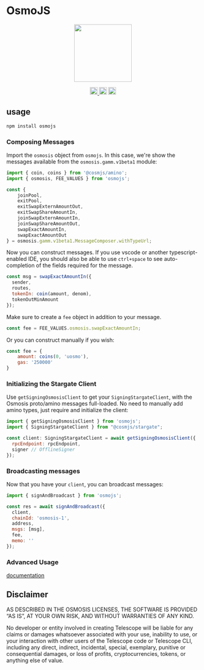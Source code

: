# OsmoJS 

<p align="center">
  <img width="150" src="https://user-images.githubusercontent.com/545047/178600364-accb0c63-1935-4756-a457-e38b45e3289d.png">
</p>

<p align="center" width="100%">
  <a href="https://github.com/osmosis-labs/osmojs/actions/workflows/run-tests.yaml">
    <img height="20" src="https://github.com/osmosis-labs/osmojs/actions/workflows/run-tests.yaml/badge.svg" />
  </a>
   <a href="https://github.com/osmosis-labs/osmojs/blob/main/LICENSE"><img height="20" src="https://img.shields.io/badge/license-MIT-blue.svg"></a>
   <a href="https://www.npmjs.com/package/osmojs"><img height="20" src="https://img.shields.io/github/package-json/v/osmosis-labs/osmojs?filename=packages%osmojs%2Fpackage.json"></a>
</p>

## usage

```sh
npm install osmojs
```

### Composing Messages

Import the `osmosis` object from `osmojs`. In this case, we're show the messages available from the `osmosis.gamm.v1beta1` module:

```js
import { coin, coins } from '@cosmjs/amino';
import { osmosis, FEE_VALUES } from 'osmojs';

const {
    joinPool,
    exitPool,
    exitSwapExternAmountOut,
    exitSwapShareAmountIn,
    joinSwapExternAmountIn,
    joinSwapShareAmountOut,
    swapExactAmountIn,
    swapExactAmountOut
} = osmosis.gamm.v1beta1.MessageComposer.withTypeUrl;
```

Now you can construct messages. If you use vscode or another typescript-enabled IDE, you should also be able to use `ctrl+space` to see auto-completion of the fields required for the message.

```js
const msg = swapExactAmountIn({
  sender,
  routes,
  tokenIn: coin(amount, denom),
  tokenOutMinAmount
});
```

Make sure to create a `fee` object in addition to your message.

```ts
const fee = FEE_VALUES.osmosis.swapExactAmountIn;
```

Or you can construct manually if you wish:

```js
const fee = {
    amount: coins(0, 'uosmo'),
    gas: '250000'
}
```
### Initializing the Stargate Client

Use `getSigningOsmosisClient` to get your `SigningStargateClient`, with the Osmosis proto/amino messages full-loaded. No need to manually add amino types, just require and initialize the client:

```js
import { getSigningOsmosisClient } from 'osmojs';
import { SigningStargateClient } from "@cosmjs/stargate";

const client: SigningStargateClient = await getSigningOsmosisClient({
  rpcEndpoint: rpcEndpoint,
  signer // OfflineSigner
});
```
### Broadcasting messages

Now that you have your `client`, you can broadcast messages:

```js
import { signAndBroadcast } from 'osmojs';

const res = await signAndBroadcast({
  client,
  chainId: 'osmosis-1',
  address,
  msgs: [msg],
  fee,
  memo: ''
});
```

### Advanced Usage

[documentation](https://github.com/osmosis-labs/telescope/tree/master/packages/osmojs/docs)

## Disclaimer

AS DESCRIBED IN THE OSMOSIS LICENSES, THE SOFTWARE IS PROVIDED “AS IS”, AT YOUR OWN RISK, AND WITHOUT WARRANTIES OF ANY KIND.

No developer or entity involved in creating Telescope will be liable for any claims or damages whatsoever associated with your use, inability to use, or your interaction with other users of the Telescope code or Telescope CLI, including any direct, indirect, incidental, special, exemplary, punitive or consequential damages, or loss of profits, cryptocurrencies, tokens, or anything else of value.
